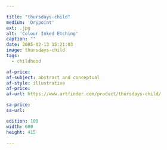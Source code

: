 ```yaml
---

title: "thursdays-child"
medium: 'Drypoint'
ext: .jpg
alt: 'Colour Inked Etching'
caption: ""
date: 2005-02-13 15:21:03
image: thursdays-child
tags:
  - childhood

af-price:
af-subject: abstract and conceptual
af-style: illustrative
af-price:
af-url: https://www.artfinder.com/product/thursdays-child/

sa-price:
sa-url:

edition: 100
width: 600
height: 415

---
```

